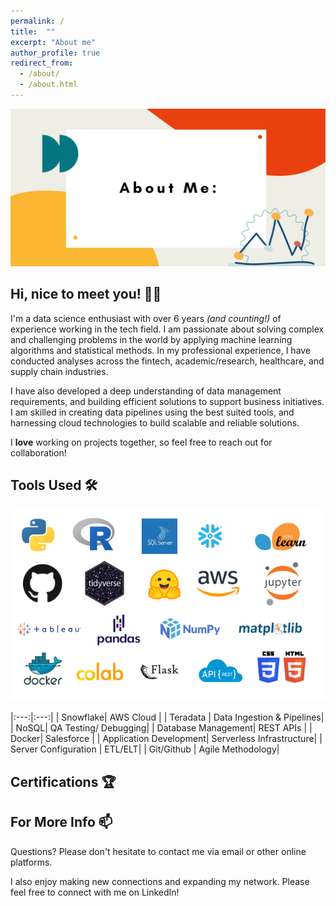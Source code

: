 ```yaml
---
permalink: /
title:  ""
excerpt: "About me"
author_profile: true
redirect_from: 
  - /about/
  - /about.html
---
```


<img src="/images/AboutMe.png" alt="AboutMe" width="650"/>

Hi, nice to meet you! 👋🏽
------

I'm a data science enthusiast with over 6 years _(and counting!)_ of experience working in the tech field. I am passionate about solving complex and challenging problems in the world by applying machine learning algorithms and statistical methods. In my professional experience, I have conducted analyses across the fintech, academic/research, healthcare, and supply chain industries. 

I have also developed a deep understanding of data management requirements, and building efficient solutions to support business initiatives. I am skilled in creating data pipelines using the best suited tools, and harnessing cloud technologies to build scalable and reliable solutions.

I **love** working on projects together, so feel free to reach out for collaboration!


Tools Used 🛠️
------
![combined logos](/images/LogosCombined.png) 


|:---:|:---:|
| Snowflake| AWS Cloud |
| Teradata | Data Ingestion & Pipelines|
| NoSQL| QA Testing/ Debugging|
| Database Management| REST APIs |
| Docker| Salesforce |
| Application Development| Serverless Infrastructure|
| Server Configuration | ETL/ELT|
| Git/Github | Agile Methodology|


Certifications 🏆
------

<div data-iframe-width="250" data-iframe-height="270" data-share-badge-id="5e09670d-b46b-4137-bdd2-c5f797bb3a2a" data-share-badge-host="https://www.credly.com"></div><script type="text/javascript" async src="//cdn.credly.com/assets/utilities/embed.js"></script>


<div data-iframe-width="250" data-iframe-height="270" data-share-badge-id="6097ddda-d587-4642-8520-717d851eb2da" data-share-badge-host="https://www.credly.com"></div><script type="text/javascript" async src="//cdn.credly.com/assets/utilities/embed.js"></script>



For More Info 📫
------
Questions? Please don't hesitate to contact me via email or other online platforms. 

I also enjoy making new connections and expanding my network. Please feel free to connect with me on LinkedIn! 

<script src="https://platform.linkedin.com/badges/js/profile.js" async defer type="text/javascript"></script>

<div class="badge-base LI-profile-badge" data-locale="en_US" data-size="medium" data-theme="light" data-type="HORIZONTAL" data-vanity="anajaved" data-version="v1"></div>


              